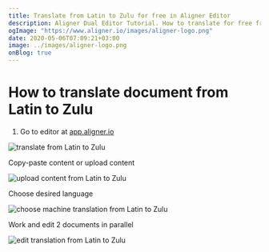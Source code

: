 ```yaml
---
title: Translate from Latin to Zulu for free in Aligner Editor
description: Aligner Dual Editor Tutorial. How to translate for free from Latin to Zulu. Aligner is multilingual document management platform. 
ogImage: "https://www.aligner.io/images/aligner-logo.png"
date: 2020-05-06T07:09:21+03:00
image: ../images/aligner-logo.png
onBlog: true
---
```


# How to translate document from Latin to Zulu

1. Go to editor at [app.aligner.io](https://app.aligner.io "Aligner App web page")

![translate from Latin to Zulu](../aligner-blank-editor.png "translate from Latin to Zulu")

Copy-paste content or upload content

![upload content from Latin to Zulu](../aligner-uploaded-document.png "upload content from Latin to Zulu")

Choose desired language

![choose machine translation from Latin to Zulu](../aligner-language-dropdown.png "choose machine translation from Latin to Zulu")

Work and edit 2 documents in parallel

![edit translation from Latin to Zulu](../aligner-double-sitded-editor.png "edit translation from Latin to Zulu")

